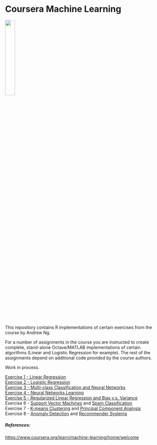 # Coursera Machine Learning 
<IMG src='https://coursera.s3.amazonaws.com/topics/ml/large-icon.png?auto=format&dpr=1&h=256&w=256&fit=fill&bg=FFF' width=25% height=25%><P>
This repository contains R implementations of certain exercises from the course by Andrew Ng.<P>

For a number of assignments in the course you are instructed to create complete, stand-alone Octave/MATLAB implementations of certain algorithms (Linear and Logistic Regression for example). The rest of the assignments depend on additional code provided by the course authors. <P>
Work in process.<P>
<A href='https://github.com/xinyulab/CS229_R/blob/master/Notebook/ex1_linear%20regression/ex1_linear_regression.md'>Exercise 1 - Linear Regression</A><BR>
<A href='https://github.com/xinyulab/CS229_R/blob/master/Notebook/ex2_logistic%20regression/ex2_logistic_regression.md'>Exercise 2 - Logistic Regression</A><BR>
<A href='https://github.com/xinyulab/CS229_R/blob/master/Notebook/ex3_Multi-class/ex3_Multi-class.md'>Exercise 3 - Multi-class Classification and Neural Networks</A><BR>
<A href='https://github.com/xinyulab/CS229_R/blob/master/Notebook/ex4_Neural%20Network/ex4_nn.md'>Exercise 4 - Neural Networks Learning</A><BR>
<A href='https://github.com/xinyulab/CS229_R/blob/master/Notebook/ex5_Regularized%20linear%20regression%20and%20bias-varience/ex5_Regularized_linear_regression_and_bias-varience.md'>Exercise 5 - Regularized Linear Regression and Bias v.s. Variance</A><BR>
Exercise 6 - <A href='https://github.com/xinyulab/CS229_R/blob/master/Notebook/ex6_Support%20Vector%20Machines/ex6_Support_Vector_Machines.md'>Support Vector Machines</A> and <A href='https://github.com/xinyulab/CS229_R/blob/master/Notebook/ex6_Support%20Vector%20Machines/ex6_Spam_Classification_with_SVMs.md'>Spam Classification</A><BR>
Exercise 7 - <A href='https://github.com/xinyulab/CS229_R/blob/master/Notebook/ex7_Principle%20Component%20Analysis%20and%20K-Means%20Clustering/ex7_K-Means_Clustering_with_R.md'>K-means Clustering</A> and <A href='https://github.com/xinyulab/CS229_R/blob/master/Notebook/ex7_Principle%20Component%20Analysis%20and%20K-Means%20Clustering/ex7_Principle_Component_Analysis_with_R.md'>Principal Component Analysis</A><BR>
Exercise 8 - <A href='https://github.com/xinyulab/CS229_R/blob/master/Notebook/ex8_Anomaly%20Detection%20and%20Collaborative%20Filtering/ex8_Anomaly_Detection_with_R.md'>Anomaly Detection</A> and <A href='https://github.com/xinyulab/CS229_R/blob/master/Notebook/ex8_Anomaly%20Detection%20and%20Collaborative%20Filtering/ex8_Collaborative_Filtering_with_R.md'>Recommender Systems</A><BR>

##### References:
https://www.coursera.org/learn/machine-learning/home/welcome
